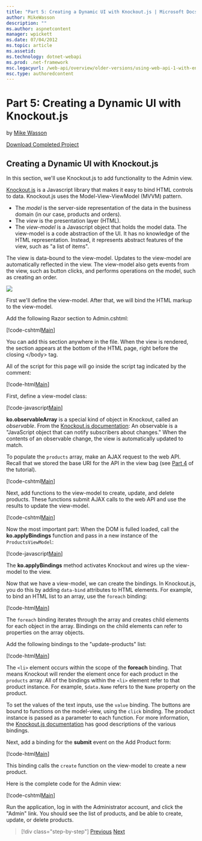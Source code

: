 ```yaml
---
title: "Part 5: Creating a Dynamic UI with Knockout.js | Microsoft Docs"
author: MikeWasson
description: ""
ms.author: aspnetcontent
manager: wpickett
ms.date: 07/04/2012
ms.topic: article
ms.assetid: 
ms.technology: dotnet-webapi
ms.prod: .net-framework
msc.legacyurl: /web-api/overview/older-versions/using-web-api-1-with-entity-framework-5/using-web-api-with-entity-framework-part-5
msc.type: authoredcontent
---
```

Part 5: Creating a Dynamic UI with Knockout.js
====================
by [Mike Wasson](https://github.com/MikeWasson)

[Download Completed Project](http://code.msdn.microsoft.com/ASP-NET-Web-API-with-afa30545)

## Creating a Dynamic UI with Knockout.js

In this section, we'll use Knockout.js to add functionality to the Admin view.

[Knockout.js](http://knockoutjs.com/) is a Javascript library that makes it easy to bind HTML controls to data. Knockout.js uses the Model-View-ViewModel (MVVM) pattern.

- The *model* is the server-side representation of the data in the business domain (in our case, products and orders).
- The *view* is the presentation layer (HTML).
- The *view-model* is a Javascript object that holds the model data. The view-model is a code abstraction of the UI. It has no knowledge of the HTML representation. Instead, it represents abstract features of the view, such as "a list of items".

The view is data-bound to the view-model. Updates to the view-model are automatically reflected in the view. The view-model also gets events from the view, such as button clicks, and performs operations on the model, such as creating an order.

![](using-web-api-with-entity-framework-part-5/_static/image1.png)

First we'll define the view-model. After that, we will bind the HTML markup to the view-model.

Add the following Razor section to Admin.cshtml:

[!code-cshtml[Main](using-web-api-with-entity-framework-part-5/samples/sample1.cshtml)]

You can add this section anywhere in the file. When the view is rendered, the section appears at the bottom of the HTML page, right before the closing &lt;/body&gt; tag.

All of the script for this page will go inside the script tag indicated by the comment:

[!code-html[Main](using-web-api-with-entity-framework-part-5/samples/sample2.html)]

First, define a view-model class:

[!code-javascript[Main](using-web-api-with-entity-framework-part-5/samples/sample3.js)]

**ko.observableArray** is a special kind of object in Knockout, called an *observable*. From the [Knockout.js documentation](http://knockoutjs.com/documentation/observables.html): An observable is a "JavaScript object that can notify subscribers about changes." When the contents of an observable change, the view is automatically updated to match.

To populate the `products` array, make an AJAX request to the web API. Recall that we stored the base URI for the API in the view bag (see [Part 4](using-web-api-with-entity-framework-part-4.md) of the tutorial).

[!code-cshtml[Main](using-web-api-with-entity-framework-part-5/samples/sample4.cshtml?highlight=5)]

Next, add functions to the view-model to create, update, and delete products. These functions submit AJAX calls to the web API and use the results to update the view-model.

[!code-cshtml[Main](using-web-api-with-entity-framework-part-5/samples/sample5.cshtml?highlight=7)]

Now the most important part: When the DOM is fulled loaded, call the **ko.applyBindings** function and pass in a new instance of the `ProductsViewModel`:

[!code-javascript[Main](using-web-api-with-entity-framework-part-5/samples/sample6.js)]

The **ko.applyBindings** method activates Knockout and wires up the view-model to the view.

Now that we have a view-model, we can create the bindings. In Knockout.js, you do this by adding `data-bind` attributes to HTML elements. For example, to bind an HTML list to an array, use the `foreach` binding:

[!code-html[Main](using-web-api-with-entity-framework-part-5/samples/sample7.html?highlight=1)]

The `foreach` binding iterates through the array and creates child elements for each object in the array. Bindings on the child elements can refer to properties on the array objects.

Add the following bindings to the "update-products" list:

[!code-html[Main](using-web-api-with-entity-framework-part-5/samples/sample8.html)]

The `<li>` element occurs within the scope of the **foreach** binding. That means Knockout will render the element once for each product in the `products` array. All of the bindings within the `<li>` element refer to that product instance. For example, `$data.Name` refers to the `Name` property on the product.

To set the values of the text inputs, use the `value` binding. The buttons are bound to functions on the model-view, using the `click` binding. The product instance is passed as a parameter to each function. For more information, the [Knockout.js documentation](http://knockoutjs.com/documentation/observables.html) has good descriptions of the various bindings.

Next, add a binding for the **submit** event on the Add Product form:

[!code-html[Main](using-web-api-with-entity-framework-part-5/samples/sample9.html)]

This binding calls the `create` function on the view-model to create a new product.

Here is the complete code for the Admin view:

[!code-cshtml[Main](using-web-api-with-entity-framework-part-5/samples/sample10.cshtml)]

Run the application, log in with the Administrator account, and click the "Admin" link. You should see the list of products, and be able to create, update, or delete products.

>[!div class="step-by-step"]
[Previous](using-web-api-with-entity-framework-part-4.md)
[Next](using-web-api-with-entity-framework-part-6.md)